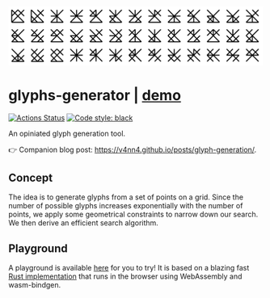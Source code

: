 ![alt text](./assets/glyphs_hero.png)

# glyphs-generator | [demo](https://v4nn4.github.io/glyphs-generator/)

<p>
<a href="https://github.com/v4nn4/glyphs-generator/actions"><img alt="Actions Status" src="https://github.com/v4nn4/glyphs-generator/actions/workflows/test.yml/badge.svg"></a>
<a href="https://github.com/psf/black"><img alt="Code style: black" src="https://img.shields.io/badge/code%20style-black-000000.svg"></a>
</p>

An opiniated glyph generation tool.

👉 Companion blog post: https://v4nn4.github.io/posts/glyph-generation/.

## Concept

The idea is to generate glyphs from a set of points on a grid. Since the number of possible glyphs increases exponentially with the number of points, we apply some geometrical constraints to narrow down our search. We then derive an efficient search algorithm.

## Playground

A playground is available [here](https://v4nn4.github.io/glyphs-generator/) for you to try! It is based on a blazing fast [Rust implementation](https://github.com/v4nn4/glyphs-generator-rs) that runs in the browser using WebAssembly and wasm-bindgen.
